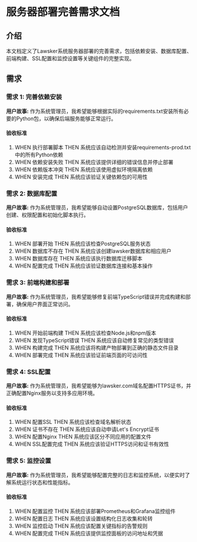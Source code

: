 # 服务器部署完善需求文档

## 介绍

本文档定义了Lawsker系统服务器部署的完善需求，包括依赖安装、数据库配置、前端构建、SSL配置和监控设置等关键组件的完整实现。

## 需求

### 需求 1: 完善依赖安装

**用户故事:** 作为系统管理员，我希望能够根据实际的requirements.txt安装所有必要的Python包，以确保后端服务能够正常运行。

#### 验收标准

1. WHEN 执行部署脚本 THEN 系统应该自动检测并安装requirements-prod.txt中的所有Python依赖
2. WHEN 依赖安装失败 THEN 系统应该提供详细的错误信息并停止部署
3. WHEN 依赖版本冲突 THEN 系统应该使用虚拟环境隔离依赖
4. WHEN 安装完成 THEN 系统应该验证关键依赖包的可用性

### 需求 2: 数据库配置

**用户故事:** 作为系统管理员，我希望能够自动设置PostgreSQL数据库，包括用户创建、权限配置和初始化脚本执行。

#### 验收标准

1. WHEN 部署开始 THEN 系统应该检查PostgreSQL服务状态
2. WHEN 数据库不存在 THEN 系统应该创建lawsker数据库和相应用户
3. WHEN 数据库存在 THEN 系统应该执行数据库迁移脚本
4. WHEN 配置完成 THEN 系统应该验证数据库连接和基本操作

### 需求 3: 前端构建和部署

**用户故事:** 作为系统管理员，我希望能够修复前端TypeScript错误并完成构建和部署，确保用户界面正常访问。

#### 验收标准

1. WHEN 开始前端构建 THEN 系统应该检查Node.js和npm版本
2. WHEN 发现TypeScript错误 THEN 系统应该自动修复常见的类型错误
3. WHEN 构建完成 THEN 系统应该将构建产物部署到正确的静态文件目录
4. WHEN 部署完成 THEN 系统应该验证前端页面的可访问性

### 需求 4: SSL配置

**用户故事:** 作为系统管理员，我希望能够为lawsker.com域名配置HTTPS证书，并正确配置Nginx服务以支持多应用环境。

#### 验收标准

1. WHEN 配置SSL THEN 系统应该检查域名解析状态
2. WHEN 证书不存在 THEN 系统应该自动申请Let's Encrypt证书
3. WHEN 配置Nginx THEN 系统应该区分不同应用的配置文件
4. WHEN SSL配置完成 THEN 系统应该验证HTTPS访问和证书有效性

### 需求 5: 监控设置

**用户故事:** 作为系统管理员，我希望能够配置完整的日志和监控系统，以便实时了解系统运行状态和性能指标。

#### 验收标准

1. WHEN 配置监控 THEN 系统应该部署Prometheus和Grafana监控组件
2. WHEN 配置日志 THEN 系统应该设置结构化日志收集和轮转
3. WHEN 监控启动 THEN 系统应该配置关键指标的告警规则
4. WHEN 配置完成 THEN 系统应该提供监控面板的访问地址和凭据
